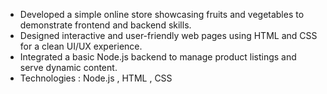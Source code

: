 - Developed a simple online store showcasing fruits and vegetables to demonstrate frontend and backend skills.
- Designed interactive and user-friendly web pages using HTML and CSS for a clean UI/UX experience.
- Integrated a basic Node.js backend to manage product listings and serve dynamic content.
- Technologies : Node.js , HTML , CSS
